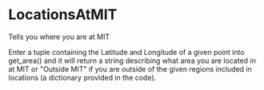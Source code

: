 # LocationsAtMIT
Tells you where you are at MIT

Enter a tuple containing the Latitude and Longitude of a given point into get_area() 
and it will return a string describing what area you are located in at MIT or "Outside MIT" 
if you are outside of the given regions included in locations (a dictionary provided in the code).

